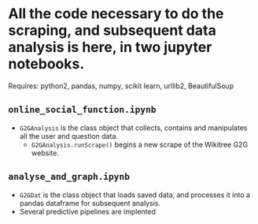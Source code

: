 # All the code necessary to do the scraping, and subsequent data analysis is here, in two jupyter notebooks.

Requires: python2, pandas, numpy, scikit learn, urllib2, BeautifulSoup


## ```online_social_function.ipynb```

* ```G2GAnalysis``` is the class object that collects, contains and manipulates all the user and question data.
    * ```G2GAnalysis.runScrape()``` begins a new scrape of the Wikitree G2G website. 
    
## ```analyse_and_graph.ipynb```

* ```G2GDat``` is the class object that loads saved data, and processes it into a pandas dataframe for subsequent analysis.
* Several predictive pipelines are implented
